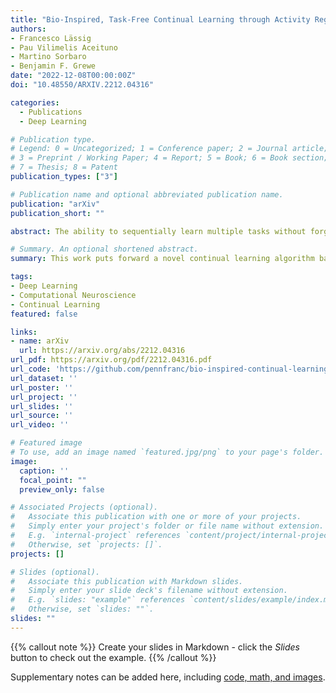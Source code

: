 ```yaml
---
title: "Bio-Inspired, Task-Free Continual Learning through Activity Regularization"
authors:
- Francesco Lässig
- Pau Vilimelis Aceituno
- Martino Sorbaro
- Benjamin F. Grewe
date: "2022-12-08T00:00:00Z"
doi: "10.48550/ARXIV.2212.04316"

categories:
  - Publications
  - Deep Learning

# Publication type.
# Legend: 0 = Uncategorized; 1 = Conference paper; 2 = Journal article;
# 3 = Preprint / Working Paper; 4 = Report; 5 = Book; 6 = Book section;
# 7 = Thesis; 8 = Patent
publication_types: ["3"]

# Publication name and optional abbreviated publication name.
publication: "arXiv"
publication_short: ""

abstract: The ability to sequentially learn multiple tasks without forgetting is a key skill of biological brains, whereas it represents a major challenge to the field of deep learning. To avoid catastrophic forgetting, various continual learning (CL) approaches have been devised. However, these usually require discrete task boundaries. This requirement seems biologically implausible and often limits the application of CL methods in the real world where tasks are not always well defined. Here, we take inspiration from neuroscience, where sparse, non-overlapping neuronal representations have been suggested to prevent catastrophic forgetting. As in the brain, we argue that these sparse representations should be chosen on the basis of feed forward (stimulus-specific) as well as top-down (context-specific) information. To implement such selective sparsity, we use a bio-plausible form of hierarchical credit assignment known as Deep Feedback Control (DFC) and combine it with a winner-take-all sparsity mechanism. In addition to sparsity, we introduce lateral recurrent connections within each layer to further protect previously learned representations. We evaluate the new sparse-recurrent version of DFC on the split-MNIST computer vision benchmark and show that only the combination of sparsity and intra-layer recurrent connections improves CL performance with respect to standard backpropagation. Our method achieves similar performance to well-known CL methods, such as Elastic Weight Consolidation and Synaptic Intelligence, without requiring information about task boundaries. Overall, we showcase the idea of adopting computational principles from the brain to derive new, task-free learning algorithms for CL.

# Summary. An optional shortened abstract.
summary: This work puts forward a novel continual learning algorithm based on brain-inspired principles of neural computation. Contrary to many existing approaches, our method does not make use of task boundaries or data replay.

tags:
- Deep Learning
- Computational Neuroscience
- Continual Learning
featured: false

links:
- name: arXiv
  url: https://arxiv.org/abs/2212.04316
url_pdf: https://arxiv.org/pdf/2212.04316.pdf
url_code: 'https://github.com/pennfranc/bio-inspired-continual-learning'
url_dataset: ''
url_poster: ''
url_project: ''
url_slides: ''
url_source: ''
url_video: ''

# Featured image
# To use, add an image named `featured.jpg/png` to your page's folder. 
image:
  caption: ''
  focal_point: ""
  preview_only: false

# Associated Projects (optional).
#   Associate this publication with one or more of your projects.
#   Simply enter your project's folder or file name without extension.
#   E.g. `internal-project` references `content/project/internal-project/index.md`.
#   Otherwise, set `projects: []`.
projects: []

# Slides (optional).
#   Associate this publication with Markdown slides.
#   Simply enter your slide deck's filename without extension.
#   E.g. `slides: "example"` references `content/slides/example/index.md`.
#   Otherwise, set `slides: ""`.
slides: ""
---
```


{{% callout note %}}
Create your slides in Markdown - click the *Slides* button to check out the example.
{{% /callout %}}

Supplementary notes can be added here, including [code, math, and images](https://wowchemy.com/docs/writing-markdown-latex/).
